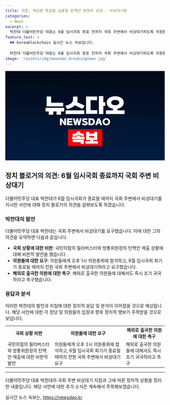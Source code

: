 ```yaml
---
title: 의원, 채상병 특검법·김홍일 탄핵안 본회의 상정 - 비상대기령
categories:
  - News
excerpt: >
  박찬대 더불어민주당 대표는 6월 임시국회 종료 전까지 국회 주변에서 비상대기하도록 의원들에게 긴급 지침을 내렸다. 채 상병 특검법과 김홍일 방송통신위원회 위원장 탄핵안을 본회의에서 처리하겠다는 더불어민주당의 방침을 강조하며 국회의 진행을 촉구했다. 또한, 국민의힘의 필리버스터 방침과 국회의 국정을 좌지우지하는 행동을 비판하며 의원들에게 6월 임시국회 종료까지 비상대기를 지시했다.
feature_text: >
  ## koreablockchain 실시간 뉴스 속보입니다.

  박찬대 더불어민주당 대표는 6월 임시국회 종료 전까지 국회 주변에서 비상대기하도록 의원들에게 긴급 지침을 내렸다. 채 상병 특검법과 김홍일 방송통신위원회 위원장 탄핵안을 본회의에서 처리하겠다는 더불어민주당의 방침을 강조하며 국회의 진행을 촉구했다. 또한, 국민의힘의 필리버스터 방침과 국회의 국정을 좌지우지하는 행동을 비판하며 의원들에게 6월 임시국회 종료까지 비상대기를 지시했다.
image: '/assets/img/newsdao_breakingnews.jpg'
---
```


<p><img src="/assets/img/newsdao_breakingnews.jpg" alt="koreablockchain 속보" /></p>

<h2>정치 블로거의 의견: 6월 임시국회 종료까지 국회 주변 비상대기</h2>

<p data-ke-size="size16">더불어민주당 대표 박찬대가 6월 임시국회가 종료될 때까지 국회 주변에서 비상대기를 지시한 사안에 대해 정치 블로거의 의견을 살펴보도록 하겠습니다.</p>

<h3>박찬대의 발언</h3>

<p data-ke-size="size16">더불어민주당 대표 박찬대는 국회 주변에서 비상대기를 요구했습니다. 이에 대한 그의 의견을 요약하면 다음과 같습니다.</p>

<ul>
  <li><b>국회 상황에 대한 비판</b>: 국민의힘의 필리버스터와 방통위원장의 탄핵안 제출 상황에 대해 비판적 발언을 했습니다.</li>
  <li><b>의원들에 대한 요구</b>: 의원들에게 오후 1시 의원총회에 참석하고, 6월 임시국회 회기가 종료될 때까지 전원 국회 주변에서 비상대기하라고 요구했습니다.</li>
  <li><b>해외로 출국한 의원에 대한 촉구</b>: 해외로 출국한 의원들에 대해서도 즉시 조기 귀국하라고 촉구했습니다.</li>
</ul>

<h3>응답과 분석</h3>

<p data-ke-size="size16">이러한 박찬대의 발언과 지침에 대한 정치적 응답 및 분석이 이어졌을 것으로 예상됩니다. 해당 사안에 대한 각 정당 및 의원들의 입장과 향후 정치적 행보가 주목받을 것으로 보입니다.</p>

<table>
  <tr>
    <td style="text-align: center; height: 17px;"><b>국회 상황 비판</b></td>
    <td style="text-align: center; height: 17px;"><b>의원들에 대한 요구</b></td>
    <td style="text-align: center; height: 17px;"><b>해외로 출국한 의원에 대한 촉구</b></td>
  </tr>
  <tr>
    <td>국민의힘의 필리버스터와 방통위원장의 탄핵안 제출에 대한 비판적 발언</td>
    <td>의원들에게 오후 1시 의원총회에 참석하고, 6월 임시국회 회기가 종료될 때까지 전원 국회 주변에서 비상대기 요구</td>
    <td>해외로 출국한 의원들에 대해서도 즉시 조기 귀국하라고 촉구</td>
  </tr>
</table>

<hr>

<p data-ke-size="size16">더불어민주당 대표 박찬대의 국회 주변 비상대기 지침과 그에 따른 정치적 상황을 정리한 내용입니다. 해당 사안에 대한 추가 소식은 계속해서 주목해보겠습니다.</p>
실시간 뉴스 속보는, <a href="https://newsdao.kr" rel="dofollow">https://newsdao.kr</a>


